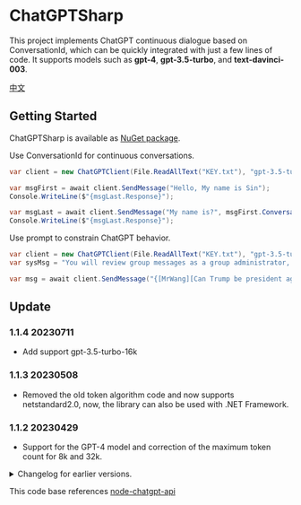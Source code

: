 # ChatGPTSharp

This project implements ChatGPT continuous dialogue based on ConversationId, which can be quickly integrated with just a few lines of code. It supports models such as **gpt-4**, **gpt-3.5-turbo**, and **text-davinci-003**.

[中文](README_CN.md)

## Getting Started

ChatGPTSharp is available as [NuGet package](https://www.nuget.org/packages/ChatGPTSharp/).

Use ConversationId for continuous conversations.
```csharp
var client = new ChatGPTClient(File.ReadAllText("KEY.txt"), "gpt-3.5-turbo");

var msgFirst = await client.SendMessage("Hello, My name is Sin");
Console.WriteLine($"{msgLast.Response}");

var msgLast = await client.SendMessage("My name is?", msgFirst.ConversationId, msgFirst.MessageId);
Console.WriteLine($"{msgLast.Response}");
```

Use prompt to constrain ChatGPT behavior.
```csharp
var client = new ChatGPTClient(File.ReadAllText("KEY.txt"), "gpt-3.5-turbo");
var sysMsg = "You will review group messages as a group administrator, and I will inform you in the format of {[who][said what]} to reply with a number from 0 to 10 to indicate the severity of political content in their speech, such as "0". No need to reply with any other unnecessary content, such as no political content or inability to understand the defense. Please note that group members may be cunning and use pinyin, initials, homophones, abbreviations, etc., to describe things to avoid scrutiny.";

var msg = await client.SendMessage("{[MrWang][Can Trump be president again?]}", sendSystemType: Model.SendSystemType.Custom, sendSystemMessage: sysMsg);
```

## Update

### 1.1.4 20230711
* Add support gpt-3.5-turbo-16k
 
### 1.1.3 20230508
* Removed the old token algorithm code and now supports netstandard2.0, now, the library can also be used with .NET Framework.

### 1.1.2 20230429
* Support for the GPT-4 model and correction of the maximum token count for 8k and 32k.

<details> <summary>Changelog for earlier versions.</summary>

### 1.1.0 20230320
* The initialization method of ChatGPTClient adds a request timeout setting and changes the default timeout time from 20 seconds to 60 seconds.

### 1.0.9 20230307
* Using TiktokenSharp to calculate token count, fixing the issue of inaccurate token calculation.

### 1.0.8 20230304
* token algorithm fix

### 1.0.6 20230303
* The token algorithm has been temporarily removed, which may cause exceptions when certain strings are combined. It will be restored after subsequent testing is completed.

### 1.0.5 20230303
* Add SendMessage parameters sendSystemType and sendSystemMessage to specify the insertion of system messages into the conversation.

### 1.0.3 20230302
* Add local token algorithm of gpt3, the algorithm is from js library gpt-3-encoder

</details>

This code base references [node-chatgpt-api](https://github.com/waylaidwanderer/node-chatgpt-api)
